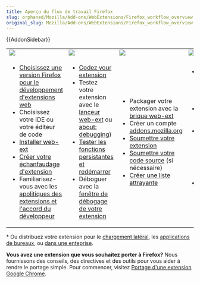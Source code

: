```yaml
---
title: Aperçu du flux de travail Firefox
slug: orphaned/Mozilla/Add-ons/WebExtensions/Firefox_workflow_overview
original_slug: Mozilla/Add-ons/WebExtensions/Firefox_workflow_overview
---
```


{{AddonSidebar}}

<table>
  <tbody>
    <tr>
      <td><img src="firefox_workflow_prepare.png" /></td>
      <td><img src="firefox_workflow_code.png" /></td>
      <td><img src="firefox_workflow_publish.png" /></td>
      <td><img src="firefox_workflow_enhance.png" /></td>
      <td><img src="firefox_workflow_retire.png" /></td>
    </tr>
    <tr>
      <td>
        <ul>
          <li>
            <a
              href="/fr/Add-ons/WebExtensions/choisissez_une_version_firefox_pour_le_developpement_extensions_web"
              >Choisissez une version Firefox pour le développement d'extensions
              web</a
            >
          </li>
          <li>Choisissez votre IDE ou votre éditeur de code</li>
          <li>
            <a href="/fr/Add-ons/WebExtensions/Getting_started_with_web-ext"
              >Installer web-ext</a
            >
          </li>
          <li>
            <a href="https://webextensions.in/"
              >Créer votre échanfaudage d'extension</a
            >
          </li>
          <li>
            Familiarisez-vous avec les
            <a href="/fr/Add-ons/AMO/Règles"
              >apolitiques des extensions et l'accord du développeur</a
            >
          </li>
        </ul>
      </td>
      <td>
        <ul>
          <li>
            <a href="/fr/Add-ons/WebExtensions/Your_first_WebExtension"
              >Codez your extension</a
            >
          </li>
          <li>
            Testez votre extension avec le
            <a
              href="/fr/Add-ons/WebExtensions/Getting_started_with_web-ext#Testing_out_an_extension"
              >lanceur web-ext</a
            >
            ou
            <a
              href="/fr/docs/Mozilla/Add-ons/WebExtensions/Temporary_Installation_in_Firefox"
              >about: debugging</a
            >)
          </li>
          <li>
            <a
              href="/fr/Add-ons/WebExtensions/Testing_persistent_and_restart_features"
              >Tester les fonctions persistantes et redémarrer</a
            >
          </li>
          <li>
            Déboguer avec la
            <a href="/fr/docs/Outils/Boîte_à_outils_du_navigateur"
              >fenêtre de débogage de votre extension</a
            >
          </li>
        </ul>
      </td>
      <td>
        <ul>
          <li>
            Packager votre extension avec la <a
              href="/fr/Add-ons/WebExtensions/Getting_started_with_web-ext#Packaging_your_extension"
            >
              brique web-ext</a
            >
          </li>
          <li>
            Créer un compte
            <a href="https://addons.moztilla.org">addons.mozilla.org</a>
          </li>
          <li>
            <a href="/fr/Add-ons/Distribution/Submitting_an_add-on"
              >Soumettre votre extension</a
            >
          </li>
          <li>
            <a href="/fr/Add-ons/Source_Code_Submission"
              >Soumettre votre code source</a
            >
            (si nécessaire)
          </li>
          <li><a href="/fr/Add-ons/Listing">Créer une liste attrayante</a></li>
        </ul>
      </td>
      <td>
        <ul>
          <li>Répondu à l'examen de l'extension de Mozilla</li>
          <li>Promouvoir votre extension</li>
          <li>
            <a href="/fr/Add-ons/AMO/Policy/Featured"
              >Proposez votre extensions pour qu'elle soit mise en avant</a
            >
          </li>
          <li>Mettre à jour et améliorer votre extension</li>
        </ul>
      </td>
      <td>
        <ul>
          <li>
            <a href="/fr/Add-ons/Distribution/Retiring_your_extension"
              >Retirez votre extension</a
            >
          </li>
        </ul>
      </td>
    </tr>
  </tbody>
</table>

\* Ou distribuez votre extension pour le [chargement latéral](/fr/Add-ons/WebExtensions/Alternative_distribution_options/Sideloading_add-ons), les [applications de bureaux](/fr/Add-ons/WebExtensions/Alternative_distribution_options/Add-ons_for_desktop_apps), ou [dans une enteprise](/fr/Add-ons/WebExtensions/Alternative_distribution_options/Add-ons_in_the_enterprise).

**Vous avez une extension que vous souhaitez porter à Firefox?** Nous fournissons des conseils, des directives et des outils pour vous aider à rendre le portage simple. Pour commencer, visitez [Portage d'une extension Google Chrome](/fr/Add-ons/WebExtensions/Porting_a_Google_Chrome_extension).
